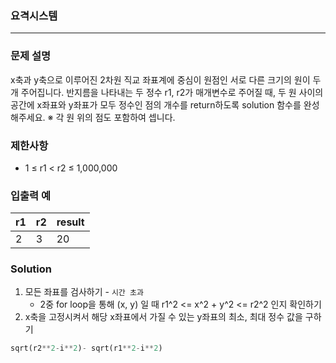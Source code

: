 ### 요격시스템
***

### 문제 설명
x축과 y축으로 이루어진 2차원 직교 좌표계에 중심이 원점인 서로 다른 크기의 원이 두 개 주어집니다. 반지름을 나타내는 두 정수 r1, r2가 매개변수로 주어질 때, 두 원 사이의 공간에 x좌표와 y좌표가 모두 정수인 점의 개수를 return하도록 solution 함수를 완성해주세요.
※ 각 원 위의 점도 포함하여 셉니다.

### 제한사항
- 1 ≤ r1 < r2 ≤ 1,000,000
    
### 입출력 예
| r1	 |r2   |result|
|-----|---|---|
| 2   |3|20|

### Solution
1. 모든 좌표를 검사하기 - `시간 초과`
   - 2중 for loop을 통해 (x, y) 일 때 r1^2 <= x^2 + y^2 <= r2^2 인지 확인하기
2. x축을 고정시켜서 해당 x좌표에서 가질 수 있는 y좌표의 최소, 최대 정수 값을 구하기
```python
sqrt(r2**2-i**2)- sqrt(r1**2-i**2)
```



